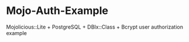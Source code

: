 # Mojo-Auth-Example
Mojolicious::Lite + PostgreSQL + DBIx::Class + Bcrypt user authorization example
